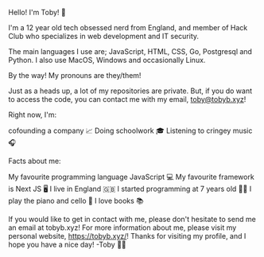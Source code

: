 Hello! I'm Toby! 👋

I'm a 12 year old tech obsessed nerd from England, and member of Hack Club who specializes in web development and IT security.

The main languages I use are; JavaScript, HTML, CSS, Go, Postgresql and Python. I also use MacOS, Windows and occasionally Linux.

By the way! My pronouns are they/them!

Just as a heads up, a lot of my repositories are private. But, if you do want to access the code, you can contact me with my email, toby@tobyb.xyz!

Right now, I'm:

cofounding a company 📈
Doing schoolwork 🎓
Listening to cringey music 🎧

Facts about me:

My favourite programming language JavaScript 💻
My favourite framework is Next JS 🖥
I live in England 🇬🇧
I started programming at 7 years old 🧒🏻
I play the piano and cello 🎵
I love books 📚

If you would like to get in contact with me, please don't hesitate to send me an email at tobyb.xyz!
For more information about me, please visit my personal website, https://tobyb.xyz/!
Thanks for visiting my profile, and I hope you have a nice day! -Toby 🏳️‍🌈
